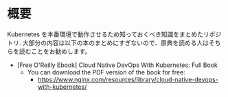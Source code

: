 # 概要

Kubernetes を本番環境で動作させるため知っておくべき知識をまとめたリポジトリ.
大部分の内容は以下の本のまとめにすぎないので、原典を読める人はそちらを読むことをお勧めします。

* [Free O'Reilly Ebook] Cloud Native DevOps With Kubernetes: Full Book
  * You can download the PDF version of the book for free:
    * https://www.nginx.com/resources/library/cloud-native-devops-with-kubernetes/
